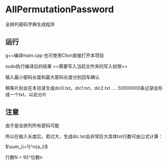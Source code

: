 # AllPermutationPassword
全排列密码字典生成程序
## 运行
g++编译main.cpp
也可使用Clion直接打开本项目

sudo执行编译后的结果 ==需要写入当前文件夹的写入权限==

输入最小密码长度和最大密码长度分别回车确认

稍等片刻会在本目录生成dic0.txt，dic1.txt，dic2.txt ....
50000000条记录会形成一个txt，以此分片

## 注意
由于是全排列所有密码可能

所以在输入长度后，若过大，生成dic.txt会非常巨大具体txt行数可由公式计算：

$\sum_{i=1}^n{a_i}$

行数N = 92^位数n